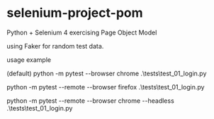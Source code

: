 # selenium-project-pom
Python + Selenium 4 exercising Page Object Model


using Faker for random test data.

usage example

(default)
python -m pytest --browser chrome .\tests\test_01_login.py 

python -m pytest --remote --browser firefox .\tests\test_01_login.py

python -m pytest --remote --browser chrome --headless .\tests\test_01_login.py

